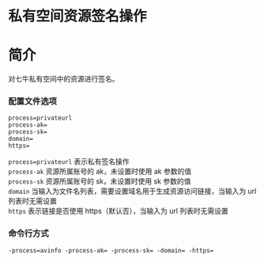 # 私有空间资源签名操作

# 简介
对七牛私有空间中的资源进行签名。

### 配置文件选项
```
process=privateurl
process-ak=
process-sk=
domain=
https=
```
`process=privateurl` 表示私有签名操作  
`process-ak` 资源所属账号的 ak，未设置时使用 ak 参数的值  
`process-sk` 资源所属账号的 sk，未设置时使用 sk 参数的值  
`domain` 当输入为文件名列表，需要设置域名用于生成资源访问链接，当输入为 url 列表时无需设置  
`https` 表示链接是否使用 https（默认否），当输入为 url 列表时无需设置  

### 命令行方式
```
-process=avinfo -process-ak= -process-sk= -domain= -https= 
```
